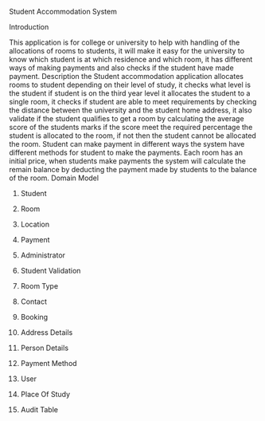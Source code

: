 Student Accommodation System

Introduction

This application is for college or university to help with handling of the allocations of rooms to students, it will make it easy for the university to know which student is at which residence and which room, it has different ways of making payments and also checks if the student have made payment.
Description
the Student accommodation application allocates rooms to student depending on their level of study, it checks what level is the student if student is on the third year level it allocates the student to a single room, it checks if student are able to meet requirements by checking the distance between the university and the student home address, it also validate if the student qualifies to get a room by calculating the average score of the students marks if the score meet the required percentage the student is allocated to the room, if not then the student cannot be allocated the room. Student can make payment in different ways the system have different methods for student to make the payments. Each room has an initial price, when students make payments the system will calculate the remain balance by deducting the payment made by students to the balance of the room.
Domain Model

1.	Student

2.	Room

3.	Location

4.	Payment

5.	Administrator

6.	Student Validation

7.	Room Type

8.	Contact

9.	Booking

10.	Address Details

11.	Person Details

12.	Payment Method

13.	User

14.	Place Of Study

15.	Audit Table

